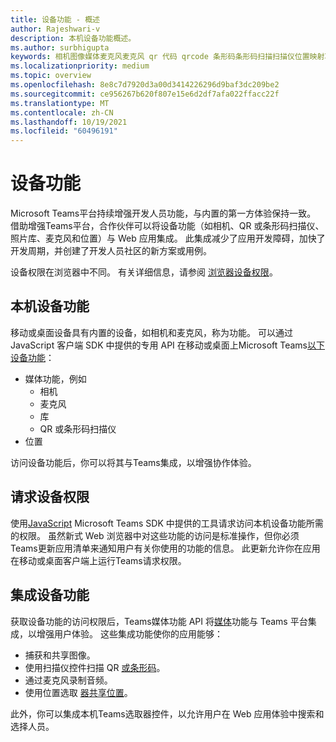 ```yaml
---
title: 设备功能 - 概述
author: Rajeshwari-v
description: 本机设备功能概述。
ms.author: surbhigupta
keywords: 相机图像媒体麦克风麦克风 qr 代码 qrcode 条形码条形码扫描扫描仪位置映射功能本机设备权限
ms.localizationpriority: medium
ms.topic: overview
ms.openlocfilehash: 8e8c7d7920d3a00d3414226296d9baf3dc209be2
ms.sourcegitcommit: ce956267b620f807e15e6d2df7afa022ffacc22f
ms.translationtype: MT
ms.contentlocale: zh-CN
ms.lasthandoff: 10/19/2021
ms.locfileid: "60496191"
---
```

# <a name="device-capabilities"></a>设备功能

Microsoft Teams平台持续增强开发人员功能，与内置的第一方体验保持一致。 借助增强Teams平台，合作伙伴可以将设备功能（如相机、QR 或条形码扫描仪、照片库、麦克风和位置）与 Web 应用集成。 此集成减少了应用开发障碍，加快了开发周期，并创建了开发人员社区的新方案或用例。

设备权限在浏览器中不同。 有关详细信息，请参阅 [浏览器设备权限](browser-device-permissions.md)。

## <a name="native-device-capabilities"></a>本机设备功能

移动或桌面设备具有内置的设备，如相机和麦克风，称为功能。 可以通过 JavaScript 客户端 SDK 中提供的专用 API 在移动或桌面上Microsoft Teams[以下设备功能](/javascript/api/overview/msteams-client?view=msteams-client-js-latest&preserve-view=true)：
* 媒体功能，例如
    * 相机
    * 麦克风
    * 库
    * QR 或条形码扫描仪
* 位置

访问设备功能后，你可以将其与Teams集成，以增强协作体验。 

## <a name="request-device-permissions"></a>请求设备权限

使用[JavaScript](/javascript/api/overview/msteams-client?view=msteams-client-js-latest&preserve-view=true) Microsoft Teams SDK 中提供的工具请求访问本机设备[](native-device-permissions.md)功能所需的权限。 虽然新式 Web 浏览器中对这些功能的访问是标准操作，但你必须Teams更新应用清单来通知用户有关你使用的功能的信息。 此更新允许你在应用在移动或桌面客户端上运行Teams请求权限。
 
 ## <a name="integrate-device-capabilities"></a>集成设备功能

获取设备功能的访问权限后，Teams媒体功能 API 将[媒体](mobile-camera-image-permissions.md)功能与 Teams 平台集成，以增强用户体验。 这些集成功能使你的应用能够：

* 捕获和共享图像。
* 使用扫描仪控件扫描 QR [或条形码](qr-barcode-scanner-capability.md)。
* 通过麦克风录制音频。
* 使用位置选取 [器共享位置](location-capability.md)。

此外，你可以集成本机Teams选取器控件，以[](people-picker-capability.md)允许用户在 Web 应用体验中搜索和选择人员。
